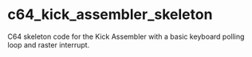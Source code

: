 # c64_kick_assembler_skeleton
C64 skeleton code for the Kick Assembler with a basic keyboard polling loop and raster interrupt.
